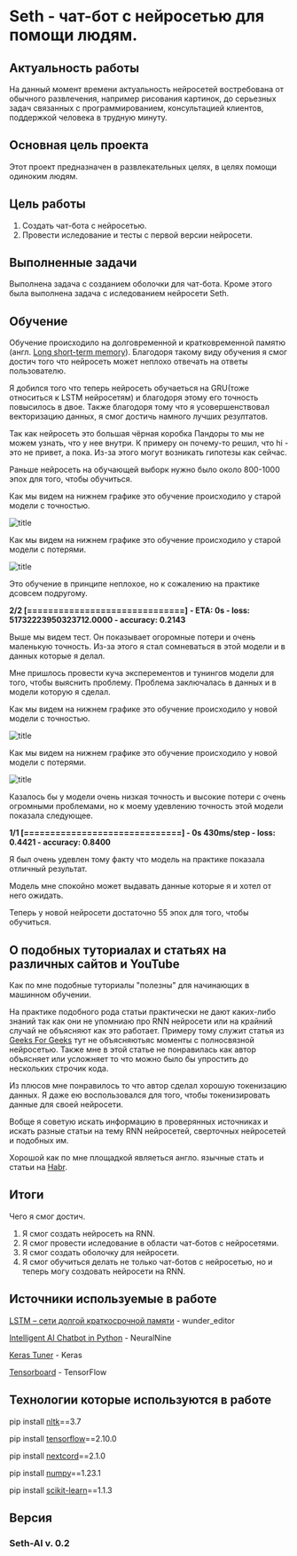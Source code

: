# Seth - чат-бот с нейросетью для помощи людям.
## Актуальность работы
На данный момент времени актуальность нейросетей востребована от обычного развлечения, например рисования картинок, до серьезных задач связанных с программированием, консультацией клиентов, поддержкой человека в трудную минуту.

## Основная цель проекта
Этот проект предназначен в развлекательных целях, в целях помощи одиноким людям.

## Цель работы
1. Cоздать чат-бота с нейросетью.
2. Провести иследование и тесты с первой версии нейросети.

## Выполненные задачи
Выполнена задача с созданием оболочки для чат-бота. Кроме этого была выполнена задача с иследованием нейросети Seth.

## Обучение 
Обучение происходило на долговременной и кратковременной памятю (англ. [Long short-term memory](https://habr.com/ru/company/wunderfund/blog/331310/)).
Благодоря такому виду обучения я смог достич того что нейросеть может неплохо отвечать на ответы пользователю.

Я добился того что теперь нейросеть обучаеться на GRU(тоже относиться к LSTM нейросетям) и благодоря этому его точность повысилось в двое.
Также благодоря тому что я усовершенствовал векторизацию данных, я смог достичь намного лучших резултатов.

Так как нейросеть это большая чёрная коробка Пандоры то мы не можем узнать, что у нее внутри. К примеру он почему-то решил, что hi - это не привет, а пока. Из-за этого могут возникать гипотезы как сейчас.

Раньше нейросеть на обучающей выборк нужно было около 800-1000 эпох для того, чтобы обучиться.

Как мы видем на нижнем графике это обучение происходило у старой модели с точностью.

![title](/data/epoch_accuracy%20(1).svg)

Как мы видем на нижнем графике это обучение происходило у старой модели с потерями.

![title](/data/epoch_loss%20(1).svg)


Это обучение в принципе неплохое, но к сожалению на практике дсовсем подругому.

__2/2 [==============================]__ __- ETA: 0s - loss: 51732223950323712.0000 - accuracy: 0.2143__

Выше мы видем тест. Он показывает огоромные потери и очень маленькую точность. Из-за этого я стал сомневаться в этой модели и в данных которые я делал.

Мне пришлось провести куча эксперементов и тунингов модели для того, чтобы выяснить проблему.
Проблема заключалась в данных и в модели которую я сделал.

Как мы видем на нижнем графике это обучение происходило у новой модели с точностью.

![title](/data/epoch_accuracy%20(2).svg)

Как мы видем на нижнем графике это обучение происходило у новой модели с потерями.

![title](/data/epoch_loss%20(2).svg)

Казалось бы у модели очень низкая точность и высокие потери с очень огромными проблемами, но к моему удевлению точность этой модели показала следующее.

__1/1 [==============================] - 0s 430ms/step - loss: 0.4421 - accuracy: 0.8400__

Я был очень удевлен тому факту что модель на практике показала отличный результат.

Модель мне спокойно может выдавать данные которые я и хотел от него ожидать.

Теперь у новой нейросети достаточно 55 эпох для того, чтобы обучиться.

## О подобных туториалах и статьях на различных сайтов и YouTube

Как по мне подобные туториалы "полезны" для начинающих в машинном обучении.

На практике подобного рода статьи практически не дают каких-либо знаний так как они не упомниаю про RNN нейросети или на крайний случай не объясняют как это работает.
Примеру тому служит статья из [Geeks For Geeks](https://www.geeksforgeeks.org/deploy-a-chatbot-using-tensorflow-in-python/) тут не объясняютьяс моменты с полносвязной нейросетью. 
Также мне в этой статье не понравилась как автор объясняет или усложняет то что можно было бы упростить до нескольких строчик кода.

Из плюсов мне понравилось то что автор сделал хорошую токенизацию данных. Я даже ею воспользовался для того, чтобы токенизировать данные для своей нейросети. 

Вобще я советую искать информацию в проверянных источниках и искать разные статьи на тему RNN нейросетей, сверточных нейросетей и подобных им.

Хорошой как по мне площадкой являеться англо. язычные стать и статьи на [Habr](https://habr.com/).

## Итоги
Чего я смог достич.

1. Я смог создать нейросеть на RNN.
2. Я смог провести иследование в области чат-ботов с нейросетями.
3. Я смог создать оболочку для нейросети.
4. Я смог обучиться делать не только чат-ботов с нейросетью, но и теперь могу создовать нейросети на RNN. 

## Источники используемые в работе
[LSTM – сети долгой краткосрочной памяти](https://habr.com/ru/company/wunderfund/blog/331310/) - wunder_editor

[Intelligent AI Chatbot in Python](https://youtu.be/1lwddP0KUEg) - NeuralNine

[Keras Tuner](https://www.tensorflow.org/tutorials/keras/keras_tuner) - Keras

[Tensorboard](https://www.tensorflow.org/tensorboard) - TensorFlow

## Технологии которые используются в работе
pip install [nltk](https://github.com/nltk/nltk)==3.7

pip install [tensorflow](https://github.com/tensorflow/tensorflow)==2.10.0

pip install [nextcord](https://github.com/nextcord/nextcord)==2.1.0

pip install [numpy](https://github.com/numpy/numpy)==1.23.1

pip install [scikit-learn](https://github.com/scikit-learn/scikit-learn)==1.1.3

## Версия 
### Seth-AI v. 0.2
